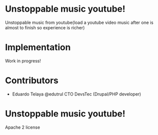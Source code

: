 # Unstoppable music youtube!
Unstoppable music from youtube(load a youtube video music after one is almost to finish so experience is richer)

# Implementation
Work in progress!

# Contributors
- Eduardo Telaya @edutrul CTO DevsTec (Drupal/PHP developer)

# Unstoppable music youtube!
Apache 2 license


